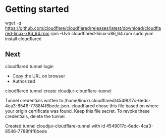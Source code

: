 # Getting started
wget -q https://github.com/cloudflare/cloudflared/releases/latest/download/cloudflared-linux-x86_64.rpm
rpm -Uvh cloudflared-linux-x86_64.rpm
sudo yum install cloudflared


## Next
cloudflared tunnel login
- Copy the URL on browser
- Authorized

cloudflared tunnel create cloudjur-cloudflare-tunnel

Tunnel credentials written to /home/linux/.cloudflared/4549017c-6edc-4ca3-8546-7788f4f6bede.json. cloudflared chose this file based on where your origin certificate was found. Keep this file secret. To revoke these credentials, delete the tunnel.

Created tunnel cloudjur-cloudflare-tunnel with id 4549017c-6edc-4ca3-8546-7788f4f6bede